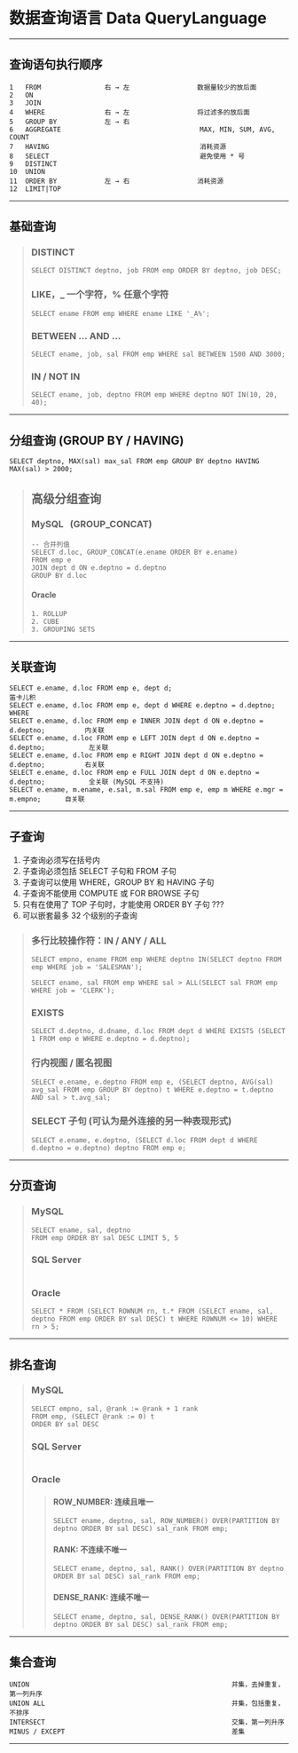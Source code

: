 # 数据查询语言 Data QueryLanguage
---
## 查询语句执行顺序
```
1   FROM                右 → 左                 数据量较少的放后面
2   ON
3   JOIN
4   WHERE               右 → 左                 将过滤多的放后面
5   GROUP BY            左 → 右
6   AGGREGATE                                   MAX, MIN, SUM, AVG, COUNT
7   HAVING                                      消耗资源
8   SELECT                                      避免使用 * 号
9   DISTINCT
10  UNION
11  ORDER BY            左 → 右                 消耗资源
12  LIMIT|TOP
```
---
## 基础查询
>### DISTINCT
>```
>SELECT DISTINCT deptno, job FROM emp ORDER BY deptno, job DESC;
>```
>### LIKE，_ 一个字符，% 任意个字符
>```
>SELECT ename FROM emp WHERE ename LIKE '_A%';
>```
>### BETWEEN ... AND ...
>```
>SELECT ename, job, sal FROM emp WHERE sal BETWEEN 1500 AND 3000;
>```
>### IN / NOT IN
>```
>SELECT ename, job, deptno FROM emp WHERE deptno NOT IN(10, 20, 40);
>```
---
## 分组查询 (GROUP BY / HAVING)
```
SELECT deptno, MAX(sal) max_sal FROM emp GROUP BY deptno HAVING MAX(sal) > 2000;
```
>## 高级分组查询
>### MySQL &nbsp;&nbsp;(GROUP_CONCAT)
>```
>-- 合并列值
>SELECT d.loc, GROUP_CONCAT(e.ename ORDER BY e.ename)
>FROM emp e
>JOIN dept d ON e.deptno = d.deptno
>GROUP BY d.loc
>```
>#### Oracle
>```
>1. ROLLUP
>2. CUBE
>3. GROUPING SETS
>```
---
## 关联查询
```
SELECT e.ename, d.loc FROM emp e, dept d;                                           笛卡儿积
SELECT e.ename, d.loc FROM emp e, dept d WHERE e.deptno = d.deptno;                 WHERE
SELECT e.ename, d.loc FROM emp e INNER JOIN dept d ON e.deptno = d.deptno;          内关联
SELECT e.ename, d.loc FROM emp e LEFT JOIN dept d ON e.deptno = d.deptno;           左关联
SELECT e.ename, d.loc FROM emp e RIGHT JOIN dept d ON e.deptno = d.deptno;          右关联
SELECT e.ename, d.loc FROM emp e FULL JOIN dept d ON e.deptno = d.deptno;           全关联 (MySQL 不支持)
SELECT e.ename, m.ename, e.sal, m.sal FROM emp e, emp m WHERE e.mgr = m.empno;      自关联
```
---
## 子查询
1. 子查询必须写在括号内
2. 子查询必须包括 SELECT 子句和 FROM 子句
3. 子查询可以使用 WHERE，GROUP BY 和 HAVING 子句
4. 子查询不能使用 COMPUTE 或 FOR BROWSE 子句
5. 只有在使用了 TOP 子句时，才能使用 ORDER BY 子句  ???
6. 可以嵌套最多 32 个级别的子查询
>### 多行比较操作符：IN / ANY / ALL
>```
>SELECT empno, ename FROM emp WHERE deptno IN(SELECT deptno FROM emp WHERE job = 'SALESMAN');
>
>SELECT ename, sal FROM emp WHERE sal > ALL(SELECT sal FROM emp WHERE job = 'CLERK');
>```
>### EXISTS
>```
>SELECT d.deptno, d.dname, d.loc FROM dept d WHERE EXISTS (SELECT 1 FROM emp e WHERE e.deptno = d.deptno);
>```
>### 行内视图 / 匿名视图
>```
>SELECT e.ename, e.deptno FROM emp e, (SELECT deptno, AVG(sal) avg_sal FROM emp GROUP BY deptno) t WHERE e.deptno = t.deptno AND sal > t.avg_sal;
>```
>### SELECT 子句 (可认为是外连接的另一种表现形式)
>```
>SELECT e.ename, e.deptno, (SELECT d.loc FROM dept d WHERE d.deptno = e.deptno) deptno FROM emp e;
>```
---
## 分页查询 
>### MySQL
>```
>SELECT ename, sal, deptno 
>FROM emp ORDER BY sal DESC LIMIT 5, 5
>```
>### SQL Server
>```
>```
>### Oracle
>```
>SELECT * FROM (SELECT ROWNUM rn, t.* FROM (SELECT ename, sal, deptno FROM emp ORDER BY sal DESC) t WHERE ROWNUM <= 10) WHERE rn > 5;
>```
---
## 排名查询
>### MySQL
>```
>SELECT empno, sal, @rank := @rank + 1 rank
>FROM emp, (SELECT @rank := 0) t
>ORDER BY sal DESC
>```
>### SQL Server
>```
>```
>### Oracle
>>#### ROW_NUMBER: 连续且唯一
>>```
>>SELECT ename, deptno, sal, ROW_NUMBER() OVER(PARTITION BY deptno ORDER BY sal DESC) sal_rank FROM emp;
>>```
>>#### RANK: 不连续不唯一
>>```
>>SELECT ename, deptno, sal, RANK() OVER(PARTITION BY deptno ORDER BY sal DESC) sal_rank FROM emp;
>>```
>>#### DENSE_RANK: 连续不唯一
>>```
>>SELECT ename, deptno, sal, DENSE_RANK() OVER(PARTITION BY deptno ORDER BY sal DESC) sal_rank FROM emp;
>>```
---
## 集合查询
```
UNION                                                   并集，去掉重复，第一列升序 
UNION ALL                                               并集，包括重复，不排序
INTERSECT                                               交集，第一列升序
MINUS / EXCEPT                                          差集
```
---
